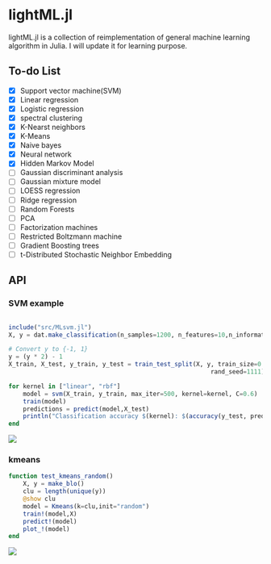 # lightML.jl


lightML.jl is a collection of reimplementation of general machine learning algorithm in Julia. I will update it for learning purpose.

## To-do List

- [x] Support vector machine(SVM)
- [x] Linear regression
- [x] Logistic regression
- [x] spectral clustering
- [x] K-Nearst neighbors
- [x] K-Means 
- [x] Naive bayes
- [x] Neural network
- [x] Hidden Markov Model
- [ ] Gaussian discriminant analysis
- [ ] Gaussian mixture model
- [ ] LOESS regression
- [ ] Ridge regression
- [ ] Random Forests
- [ ] PCA
- [ ] Factorization machines
- [ ] Restricted Boltzmann machine
- [ ] Gradient Boosting trees
- [ ] t-Distributed Stochastic Neighbor Embedding

## API

### SVM example

```julia

include("src/MLsvm.jl")
X, y = dat.make_classification(n_samples=1200, n_features=10,n_informative=5,random_state=1111,n_classes=2, class_sep=1.75,)

# Convert y to {-1, 1}
y = (y * 2) - 1
X_train, X_test, y_train, y_test = train_test_split(X, y, train_size=0.8,
                                                        rand_seed=1111)

for kernel in ["linear", "rbf"]
    model = svm(X_train, y_train, max_iter=500, kernel=kernel, C=0.6)
    train(model)
    predictions = predict(model,X_test)
    println("Classification accuracy $(kernel): $(accuracy(y_test, predictions))")
end
```

![](https:\/\/ooo.0o0.ooo\/2017\/02\/11\/589ee68aaf56d.png)

### kmeans

```julia
function test_kmeans_random()
    X, y = make_blo()
    clu = length(unique(y))
    @show clu
    model = Kmeans(k=clu,init="random")
    train!(model,X)
    predict!(model)
    plot_!(model)
end
```

![](https:\/\/ooo.0o0.ooo\/2017\/02\/18\/58a8445e2114b.png)


